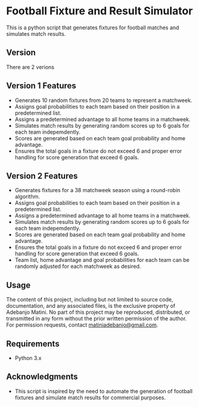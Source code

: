 # Football Fixture and Result Simulator

This is a python script that generates fixtures for football matches and simulates match results.

## Version
There are 2 verions 

## Version 1 Features

- Generates 10 random fixtures from 20 teams to represent a matchweek.
- Assigns goal probabilities to each team based on their position in a predetermined list.
- Assigns a predetermined advantage to all home teams in a matchweek.
- Simulates match results by generating random scores up to 6 goals for each team indepemdently.
- Scores are generated based on each team goal probability and home advantage.
- Ensures the total goals in a fixture do not exceed 6 and proper error handling for score generation that exceed 6 goals.
  
## Version 2 Features

- Generates fixtures for a 38 matchweek season using a round-robin algorithm.
- Assigns goal probabilities to each team based on their position in a predetermined list.
- Assigns a predetermined advantage to all home teams in a matchweek.
- Simulates match results by generating random scores up to 6 goals for each team indepemdently.
- Scores are generated based on each team goal probability and home advantage.
- Ensures the total goals in a fixture do not exceed 6 and proper error handling for score generation that exceed 6 goals.
- Team list, home advantage and goal probabilities for each team can be randomly adjusted for each matchweek as desired.

## Usage

The content of this project, including but not limited to source code, documentation, and any associated files, is the exclusive property of Adebanjo Matini. No part of this project may be reproduced, distributed, or transmitted in any form without the prior written permission of the author. For permission requests, contact matiniadebanjo@gmail.com.

## Requirements

- Python 3.x

## Acknowledgments

- This script is inspired by the need to automate the generation of football fixtures and simulate match results for commercial purposes.
